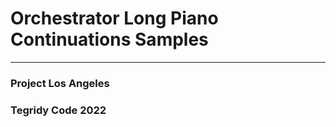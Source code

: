 # Orchestrator Long Piano Continuations Samples

***

### Project Los Angeles
### Tegridy Code 2022
